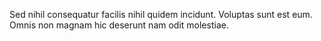 Sed nihil consequatur facilis nihil quidem incidunt. Voluptas sunt est eum. Omnis non magnam hic deserunt nam odit molestiae.
